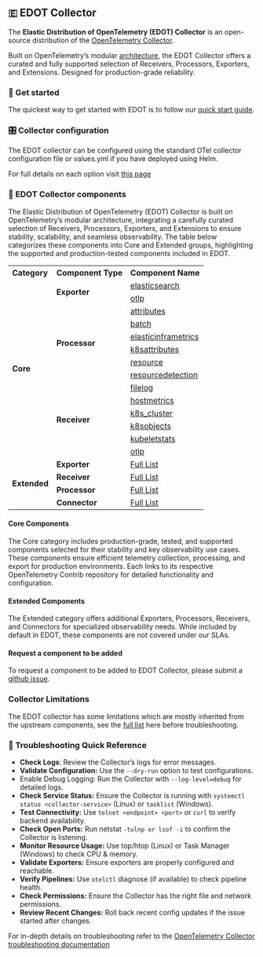 ## 🇪 EDOT Collector

The **Elastic Distribution of OpenTelemetry (EDOT) Collector** is an open-source distribution of the [OpenTelemetry Collector](https://github.com/open-telemetry/opentelemetry-collector).

Built on OpenTelemetry’s modular [architecture](https://opentelemetry.io/docs/collector/), the EDOT Collector offers a curated and fully supported selection of Receivers, Processors, Exporters, and Extensions. Designed for production-grade reliability. 

### 🚀 Get started
The quickest way to get started with EDOT is to follow our [quick start guide](https://github.com/elastic/opentelemetry/blob/miguel-docs/quickstart-guide.md).

### 🎛️ Collector configuration
The EDOT collector can be configured using the standard OTel collector configuration file or values.yml if you have deployed using Helm.

For full details on each option visit [this page](docs/EDOT-collector/edot-collector-config.md)

### 🧩 EDOT Collector components

The Elastic Distribution of OpenTelemetry (EDOT) Collector is built on OpenTelemetry’s modular architecture, integrating a carefully curated selection of Receivers, Processors, Exporters, and Extensions to ensure stability, scalability, and seamless observability. The table below categorizes these components into Core and Extended groups, highlighting the supported and production-tested components included in EDOT.

<table style="border-collapse: collapse; width: 100%;">
    <tr>
        <th style="text-align: left;">Category</th>
        <th style="text-align: left;">Component Type</th>
        <th style="text-align: left;">Component Name</th>
    </tr>
    <!-- Core Components -->
    <tr>
        <td rowspan="14"><strong>Core</strong></td>
        <td rowspan="2"><strong>Exporter</strong></td>
        <td><a href="https://github.com/open-telemetry/opentelemetry-collector-contrib/tree/main/exporter/elasticsearchexporter">elasticsearch</a></td>
    </tr>
    <tr>
        <td><a href="https://github.com/open-telemetry/opentelemetry-collector/tree/main/exporter/otlpexporter">otlp</a></td>
    </tr>
    <tr>
        <td rowspan="6"><strong>Processor</strong></td>
        <td><a href="https://github.com/open-telemetry/opentelemetry-collector-contrib/tree/main/processor/attributesprocessor">attributes</a></td>
    </tr>
    <tr>
        <td><a href="https://github.com/open-telemetry/opentelemetry-collector/tree/main/processor/batchprocessor">batch</a></td>
    </tr>
    <tr>
        <td><a href="https://github.com/open-telemetry/opentelemetry-collector-contrib/tree/main/processor/elasticinframetricsprocessor">elasticinframetrics</a></td>
    </tr>
    <tr>
        <td><a href="https://github.com/open-telemetry/opentelemetry-collector-contrib/tree/main/processor/k8sattributesprocessor">k8sattributes</a></td>
    </tr>
    <tr>
        <td><a href="https://github.com/open-telemetry/opentelemetry-collector/tree/main/processor/resourceprocessor">resource</a></td>
    </tr>
    <tr>
        <td><a href="https://github.com/open-telemetry/opentelemetry-collector-contrib/tree/main/processor/resourcedetectionprocessor">resourcedetection</a></td>
    </tr>
    <tr>
        <td rowspan="6"><strong>Receiver</strong></td>
        <td><a href="https://github.com/open-telemetry/opentelemetry-collector-contrib/tree/main/receiver/filelogreceiver">filelog</a></td>
    </tr>
    <tr>
        <td><a href="https://github.com/open-telemetry/opentelemetry-collector-contrib/tree/main/receiver/hostmetricsreceiver">hostmetrics</a></td>
    </tr>
    <tr>
        <td><a href="https://github.com/open-telemetry/opentelemetry-collector-contrib/tree/main/receiver/k8sclusterreceiver">k8s_cluster</a></td>
    </tr>
    <tr>
        <td><a href="https://github.com/open-telemetry/opentelemetry-collector-contrib/tree/main/receiver/k8sobjectsreceiver">k8sobjects</a></td>
    </tr>
    <tr>
        <td><a href="https://github.com/open-telemetry/opentelemetry-collector-contrib/tree/main/receiver/kubeletstatsreceiver">kubeletstats</a></td>
    </tr>
    <tr>
        <td><a href="https://github.com/open-telemetry/opentelemetry-collector/tree/main/receiver/otlpreceiver">otlp</a></td>
    </tr>
    <!-- Extended Components -->
    <tr>
        <td rowspan="4"><strong>Extended</strong></td>
        <td><strong>Exporter</strong></td>
        <td><a href="https://github.com/elastic/elastic-agent/tree/main/internal/pkg/otel#exporters">Full List</a></td>
    </tr>
    <tr>
        <td><strong>Receiver</strong></td>
        <td><a href="https://github.com/elastic/elastic-agent/tree/main/internal/pkg/otel#receivers">Full List</a></td>
    </tr>
    <tr>
        <td><strong>Processor</strong></td>
        <td><a href="https://github.com/elastic/elastic-agent/tree/main/internal/pkg/otel#processors">Full List</a></td>
    </tr>
    <tr>
        <td><strong>Connector</strong></td>
        <td><a href="https://github.com/elastic/elastic-agent/tree/main/internal/pkg/otel#connectors">Full List</a></td>
    </tr>
</table>

#### Core Components
The Core category includes production-grade, tested, and supported components selected for their stability and key observability use cases. These components ensure efficient telemetry collection, processing, and export for production environments. Each links to its respective OpenTelemetry Contrib repository for detailed functionality and configuration.

#### Extended Components
The Extended category offers additional Exporters, Processors, Receivers, and Connectors for specialized observability needs. While included by default in EDOT, these components are not covered under our SLAs.

#### Request a component to be added
To request a component to be added to EDOT Collector, please submit a [github issue](https://github.com/elastic/opentelemetry/issues/new/choose).

### Collector Limitations
The EDOT collector has some limitations which are mostly inherited from the upstream components, see the [full list](docs/EDOT-collector/edot-collector-limitations.md) here before troubleshooting.

### 🔧 Troubleshooting Quick Reference

* **Check Logs**: Review the Collector’s logs for error messages.
* **Validate Configuration:** Use the `--dry-run` option to test configurations.
* Enable Debug Logging: Run the Collector with `--log-level=debug` for detailed logs.
* **Check Service Status:** Ensure the Collector is running with `systemctl status <collector-service>` (Linux) or `tasklist` (Windows).
* **Test Connectivity:** Use `telnet <endpoint> <port>` or `curl` to verify backend availability.
* **Check Open Ports:** Run netstat `-tulnp or lsof -i` to confirm the Collector is listening.
* **Monitor Resource Usage:** Use top/htop (Linux) or Task Manager (Windows) to check CPU & memory.
* **Validate Exporters:** Ensure exporters are properly configured and reachable.
* **Verify Pipelines:** Use `otelctl` diagnose (if available) to check pipeline health.
* **Check Permissions:** Ensure the Collector has the right file and network permissions.
* **Review Recent Changes:** Roll back recent config updates if the issue started after changes.

For in-depth details on troubleshooting refer to the [OpenTelemetry Collector troubleshooting documentation](https://opentelemetry.io/docs/collector/troubleshooting/)